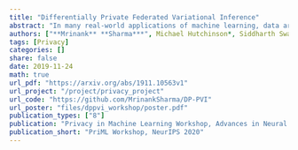 ```yaml
---
title: "Differentially Private Federated Variational Inference"
abstract: "In many real-world applications of machine learning, data are distributed across many clients and cannot leave the devices they are stored on. Furthermore, each client's data, computational resources and communication constraints may be very different. This setting is known as federated learning, in which privacy is a key concern. Differential privacy is commonly used to provide mathematical privacy guarantees. This work, to the best of our knowledge, is the first to consider federated, differentially private, Bayesian learning. We build on Partitioned Variational Inference (PVI) which was recently developed to support approximate Bayesian inference in the federated setting. We modify the client-side optimisation of PVI to provide an (ϵ, δ)-DP guarantee. We show that it is possible to learn moderately private logistic regression models in the federated setting that achieve similar performance to models trained non-privately on centralised data."
authors: ["**Mrinank** **Sharma***", Michael Hutchinson*, Siddharth Swaroop, Antti Honkela, Richard E. Turner]
tags: [Privacy]
categories: []
share: false
date: 2019-11-24
math: true
url_pdf: "https://arxiv.org/abs/1911.10563v1"
url_project: "/project/privacy_project"
url_code: "https://github.com/MrinankSharma/DP-PVI"
url_poster: "files/dppvi_workshop/poster.pdf"
publication_types: ["8"]
publication: "Privacy in Machine Learning Workshop, Advances in Neural Information Processing Systems 2019"
publication_short: "PriML Workshop, NeurIPS 2020"
---
```

